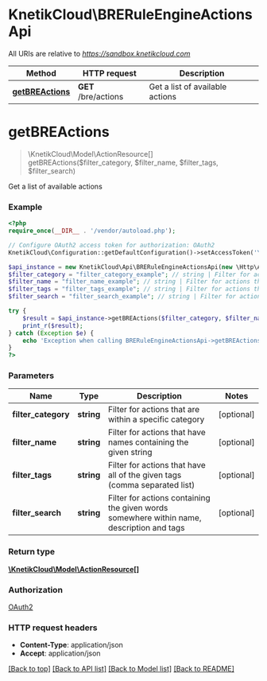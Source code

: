 # KnetikCloud\BRERuleEngineActionsApi

All URIs are relative to *https://sandbox.knetikcloud.com*

Method | HTTP request | Description
------------- | ------------- | -------------
[**getBREActions**](BRERuleEngineActionsApi.md#getBREActions) | **GET** /bre/actions | Get a list of available actions


# **getBREActions**
> \KnetikCloud\Model\ActionResource[] getBREActions($filter_category, $filter_name, $filter_tags, $filter_search)

Get a list of available actions

### Example
```php
<?php
require_once(__DIR__ . '/vendor/autoload.php');

// Configure OAuth2 access token for authorization: OAuth2
KnetikCloud\Configuration::getDefaultConfiguration()->setAccessToken('YOUR_ACCESS_TOKEN');

$api_instance = new KnetikCloud\Api\BRERuleEngineActionsApi(new \Http\Adapter\Guzzle6\Client());
$filter_category = "filter_category_example"; // string | Filter for actions that are within a specific category
$filter_name = "filter_name_example"; // string | Filter for actions that have names containing the given string
$filter_tags = "filter_tags_example"; // string | Filter for actions that have all of the given tags (comma separated list)
$filter_search = "filter_search_example"; // string | Filter for actions containing the given words somewhere within name, description and tags

try {
    $result = $api_instance->getBREActions($filter_category, $filter_name, $filter_tags, $filter_search);
    print_r($result);
} catch (Exception $e) {
    echo 'Exception when calling BRERuleEngineActionsApi->getBREActions: ', $e->getMessage(), PHP_EOL;
}
?>
```

### Parameters

Name | Type | Description  | Notes
------------- | ------------- | ------------- | -------------
 **filter_category** | **string**| Filter for actions that are within a specific category | [optional]
 **filter_name** | **string**| Filter for actions that have names containing the given string | [optional]
 **filter_tags** | **string**| Filter for actions that have all of the given tags (comma separated list) | [optional]
 **filter_search** | **string**| Filter for actions containing the given words somewhere within name, description and tags | [optional]

### Return type

[**\KnetikCloud\Model\ActionResource[]**](../Model/ActionResource.md)

### Authorization

[OAuth2](../../README.md#OAuth2)

### HTTP request headers

 - **Content-Type**: application/json
 - **Accept**: application/json

[[Back to top]](#) [[Back to API list]](../../README.md#documentation-for-api-endpoints) [[Back to Model list]](../../README.md#documentation-for-models) [[Back to README]](../../README.md)

